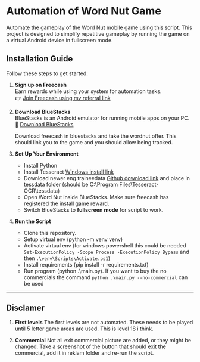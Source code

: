 # Automation of Word Nut Game

Automate the gameplay of the Word Nut mobile game using this script. This project is designed to simplify repetitive gameplay by running the game on a virtual Android device in fullscreen mode.

## Installation Guide

Follow these steps to get started:

1. **Sign up on Freecash**  
   Earn rewards while using your system for automation tasks.  
   👉 [Join Freecash using my referral link](https://freecash.com/r/FreeRiches)

2. **Download BlueStacks**  
   BlueStacks is an Android emulator for running mobile apps on your PC.
   🔗 [Download BlueStacks](https://www.bluestacks.com/)

   Download freecash in bluestacks and take the wordnut offer. This should link you to the game and you should allow being tracked.

3. **Set Up Your Environment**  
   - Install Python
   - Install Tesseract [Windows install link](https://github.com/UB-Mannheim/tesseract/wiki)
   - Download newer eng.traineedata [Github download link](https://github.com/tesseract-ocr/tessdata/raw/refs/heads/main/eng.traineddata) and place in tessdata folder (should be C:\Program Files\Tesseract-OCR\tessdata)
   - Open Word Nut inside BlueStacks. Make sure freecash has registered the install game reward.
   - Switch BlueStacks to **fullscreen mode** for script to work.

4. **Run the Script**  
   - Clone this repository.
   - Setup virtual env (python -m venv venv)
   - Activate virtual env (for windows powershell this could be needed `Set-ExecutionPolicy -Scope Process -ExecutionPolicy Bypass` and then `.\venv\Scripts\Activate.ps1`) 
   - Install requirements (pip install -r requirements.txt)
   - Run program (python .\main.py). If you want to buy the no commercials the command `python .\main.py --no-commercial` can be used
---

## Disclamer

1. **First levels**
    The first levels are not automated. These needs to be played until 5 letter game areas are used. This is level 18 i think.

2. **Commercial**
    Not all exit commercial picture are added, or they might be changed. Take a screenshot of the button that should exit the commercial, add it in reklam folder and re-run the script.
